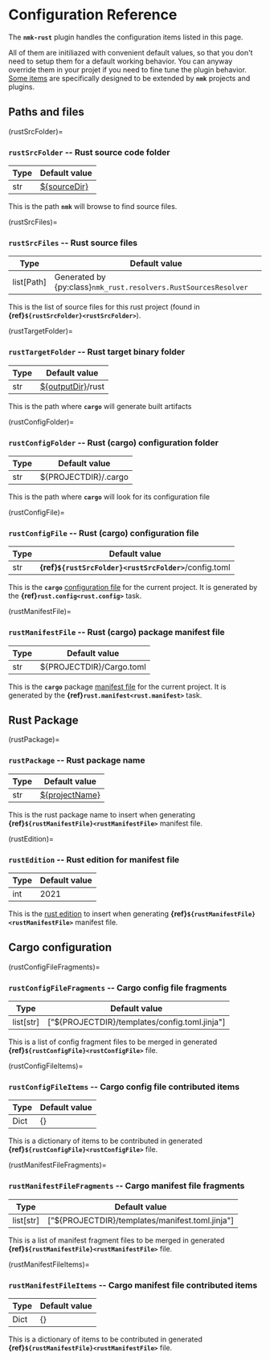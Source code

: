 # Configuration Reference

The **`nmk-rust`** plugin handles the configuration items listed in this page.

All of them are initiliazed with convenient default values, so that you don't need to setup them for a default working behavior. You can anyway override them in your projet if you need to fine tune the plugin behavior. [Some items](extend.md) are specifically designed to be extended by **`nmk`** projects and plugins.

## Paths and files

(rustSrcFolder)=
### **`rustSrcFolder`** -- Rust source code folder

| Type | Default value |
|-     |-
| str  | [${sourceDir}](https://nmk-base.readthedocs.io/en/stable/config.html#sourcedir-source-base-directory)

This is the path **`nmk`** will browse to find source files.

(rustSrcFiles)=
### **`rustSrcFiles`** -- Rust source files

| Type | Default value |
|-     |-
| list[Path]  | Generated by {py:class}`nmk_rust.resolvers.RustSourcesResolver`

This is the list of source files for this rust project (found in **{ref}`${rustSrcFolder}<rustSrcFolder>`**).

(rustTargetFolder)=
### **`rustTargetFolder`** -- Rust target binary folder

| Type | Default value |
|-     |-
| str  | [${outputDir}](https://nmk-base.readthedocs.io/en/stable/config.html#outputdir-output-base-directory)/rust

This is the path where **`cargo`** will generate built artifacts

(rustConfigFolder)=
### **`rustConfigFolder`** -- Rust (cargo) configuration folder

| Type | Default value |
|-     |-
| str  | ${PROJECTDIR}/.cargo

This is the path where **`cargo`** will look for its configuration file

(rustConfigFile)=
### **`rustConfigFile`** -- Rust (cargo) configuration file

| Type | Default value |
|-     |-
| str  | **{ref}`${rustSrcFolder}<rustSrcFolder>`**/config.toml

This is the **`cargo`** [configuration file](https://doc.rust-lang.org/cargo/reference/config.html) for the current project. It is generated by the **{ref}`rust.config<rust.config>`** task.

(rustManifestFile)=
### **`rustManifestFile`** -- Rust (cargo) package manifest file

| Type | Default value |
|-     |-
| str  | ${PROJECTDIR}/Cargo.toml

This is the **`cargo`** package [manifest file](https://doc.rust-lang.org/cargo/reference/manifest.html) for the current project. It is generated by the **{ref}`rust.manifest<rust.manifest>`** task.

## Rust Package

(rustPackage)=
### **`rustPackage`** -- Rust package name

| Type | Default value |
|-     |-
| str  | [${projectName}](https://nmk-base.readthedocs.io/en/stable/config.html#projectname)

This is the rust package name to insert when generating **{ref}`${rustManifestFile}<rustManifestFile>`** manifest file.

(rustEdition)=
### **`rustEdition`** -- Rust edition for manifest file

| Type | Default value |
|-     |-
| int | 2021

This is the [rust edition](https://doc.rust-lang.org/edition-guide/) to insert when generating **{ref}`${rustManifestFile}<rustManifestFile>`** manifest file.

## Cargo configuration

(rustConfigFileFragments)=
### **`rustConfigFileFragments`** -- Cargo config file fragments

| Type | Default value |
|-     |-
| list[str]  | ["${PROJECTDIR}/templates/config.toml.jinja"]

This is a list of config fragment files to be merged in generated **{ref}`${rustConfigFile}<rustConfigFile>`** file.

(rustConfigFileItems)=
### **`rustConfigFileItems`** -- Cargo config file contributed items

| Type | Default value |
|-     |-
| Dict | {}

This is a dictionary of items to be contributed in generated **{ref}`${rustConfigFile}<rustConfigFile>`** file.

(rustManifestFileFragments)=
### **`rustManifestFileFragments`** -- Cargo manifest file fragments

| Type | Default value |
|-     |-
| list[str]  | ["${PROJECTDIR}/templates/manifest.toml.jinja"]

This is a list of manifest fragment files to be merged in generated **{ref}`${rustManifestFile}<rustManifestFile>`** file.

(rustManifestFileItems)=
### **`rustManifestFileItems`** -- Cargo manifest file contributed items

| Type | Default value |
|-     |-
| Dict | {}

This is a dictionary of items to be contributed in generated **{ref}`${rustManifestFile}<rustManifestFile>`** file.
